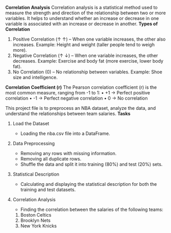 **Correlation Analysis**
Correlation analysis is a statistical method used to measure the strength and direction of the relationship between two or more variables. It helps to understand whether an increase or decrease in one variable 
is associated with an increase or decrease in another.
**Types of Correlation**
1.	Positive Correlation (↑ ↑) – When one variable increases, the other also increases. 
    Example: Height and weight (taller people tend to weigh more).
2.	Negative Correlation (↑ ↓) – When one variable increases, the other decreases. 
    Example: Exercise and body fat (more exercise, lower body fat).
3.	No Correlation (0) – No relationship between variables. 
    Example: Shoe size and intelligence.
  	
**Correlation Coefficient (r)**
The Pearson correlation coefficient (r) is the most common measure, ranging from -1 to 1:
    •	+1 → Perfect positive correlation
    •	-1 → Perfect negative correlation
    •	0 → No correlation

This project file is to preprocess an NBA dataset, analyze the data, and understand the relationships between team salaries.
**Tasks**
1.	Load the Dataset
    - Loading the nba.csv file into a DataFrame.
      
2.	Data Preprocessing
    - Removing any rows with missing information.
    - Removing all duplicate rows.
    - Shuffle the data and split it into training (80%) and test (20%) sets.
  	
4.	Statistical Description
    - Calculating and displaying the statistical description for both the training and test datasets.
  	
6.	Correlation Analysis
    - Finding the correlation between the salaries of the following teams:
     1. Boston Celtics
     2. Brooklyn Nets
     3.	New York Knicks


